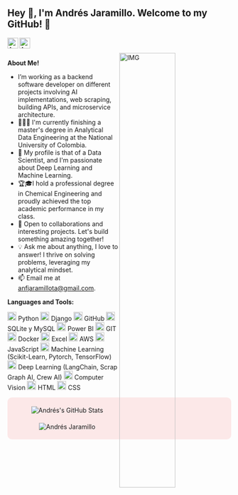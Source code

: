 <h2 title="hehehe"> Hey 👋, I'm Andrés Jaramillo. Welcome to my GitHub! 🚀 </h2>

<a href="https://www.linkedin.com/in/andr%C3%A9s-felipe-jaramillo-tamayo-97051516a/">
  <img align="left" alt="Andrés's LinkedIn" width="24px" src="https://img.icons8.com/nolan/96/linkedin.png" />
</a>
<a href="https://www.instagram.com/andresjara98/">
  <img align="left" alt="Andrés's Instagram" width="24px" src="https://img.icons8.com/nolan/96/instagram-new.png" />
</a>



<br />
<br />


<img align="right" alt="IMG" src="https://drive.google.com/uc?export=download&id=1n7zZmfYLjmJH9OQ3k7RF5ScXv-5n1A-Z" width="50%" />


**About Me!**

- I’m working as a backend software developer on different projects involving AI implementations, web scraping, building APIs, and microservice architecture.
- 👨🏽‍💻 I'm currently finishing a master's degree in Analytical Data Engineering at the National University of Colombia.
- 🤖 My profile is that of a Data Scientist, and I'm passionate about Deep Learning and Machine Learning.
- 🏆🎓I hold a professional degree in Chemical Engineering and proudly achieved the top academic performance in my class.
- 🌟 Open to collaborations and interesting projects. Let's build something amazing together! 
- 💡 Ask me about anything, I love to answer! I thrive on solving problems, leveraging my analytical mindset.
- 📫 Email me at [anfjaramillota@gmail.com](mailto:anfjaramillota@gmail.com).



**Languages and Tools:**  


<code><img height="20" src="https://img.icons8.com/nolan/96/python.png"></code> Python
<code><img height="20" src="https://img.icons8.com/nolan/96/django.png"></code> Django
<code><img height="20" src="https://img.icons8.com/fluency/48/github.png"></code> GitHub
<code><img height="20" src="https://img.icons8.com/fluency/48/sql.png"></code> SQLite y MySQL
<code><img height="20" src="https://img.icons8.com/fluency/48/power-bi-2021.png"></code> Power BI
<code><img height="20" src="https://img.icons8.com/color/48/git.png"></code> GIT
<code><img height="20" src="https://img.icons8.com/fluency/48/docker.png"></code> Docker
<code><img height="20" src="https://img.icons8.com/color/48/microsoft-excel-2019--v1.png"></code> Excel
<code><img height="20" src="https://img.icons8.com/fluency/48/aws.png"></code> AWS
<code><img height="20" src="https://img.icons8.com/nolan/64/javascript.png"></code> JavaScript
<code><img height="20" src="https://img.icons8.com/nolan/64/artificial-intelligence.png"></code> Machine Learning (Scikit-Learn, Pytorch, TensorFlow)
<code><img height="20" src="https://img.icons8.com/color/48/learning.png"></code> Deep Learning (LangChain, Scrap Graph AI, Crew AI)
<code><img height="20" src="https://img.icons8.com/fluency/48/opencv.png"></code> Computer Vision
<code><img height="20" src="https://img.icons8.com/nolan/64/html-5.png"></code> HTML
<code><img height="20" src="https://img.icons8.com/parakeet/48/css.png"></code> CSS

<div style="text-align: center; background-color: #FCE8E8; padding: 20px; border-radius: 10px;">
    <img src="https://github-readme-stats.vercel.app/api?username=andresjaramillotamayo&show_icons=true&hide_border=true&count_private=true&theme=highcontrast" alt="Andrés's GitHub Stats" style="margin-bottom: 20px;" />
    <br />
    <img src="https://github-readme-streak-stats.herokuapp.com/?user=andresjaramillotamayo&count_private=true&theme=highcontrast" alt="Andrés Jaramillo" />
</div>
